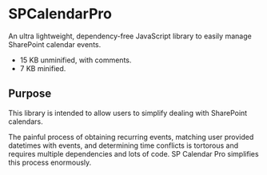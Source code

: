 # SPCalendarPro
An ultra lightweight, dependency-free JavaScript library to easily manage SharePoint calendar events.

* 15 KB unminified, with comments.
* 7 KB minified.


## Purpose
This library is intended to allow users to simplify dealing with SharePoint calendars. 

The painful process of obtaining recurring events, matching user provided datetimes with events, and determining time conflicts is tortorous and requires multiple dependencies and lots of code. SP Calendar Pro simplifies this process enormously.